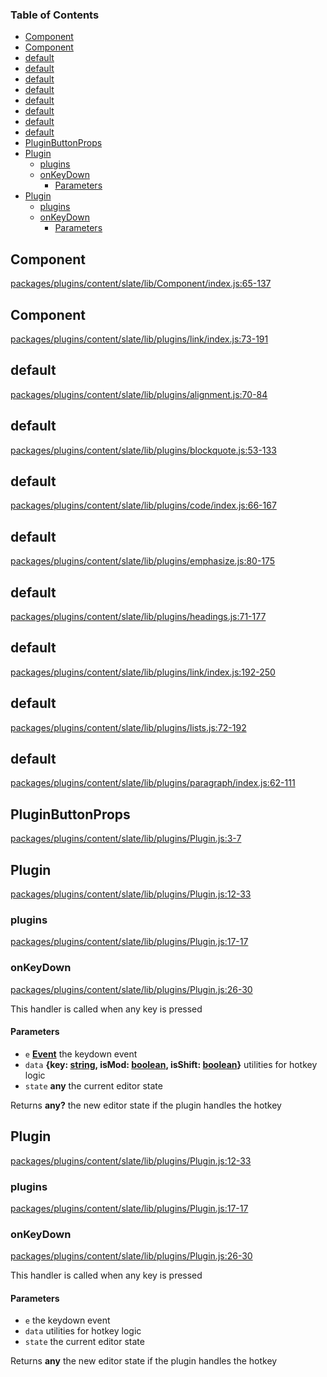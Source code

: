 <!-- Generated by documentation.js. Update this documentation by updating the source code. -->

### Table of Contents

-   [Component][1]
-   [Component][2]
-   [default][3]
-   [default][4]
-   [default][5]
-   [default][6]
-   [default][7]
-   [default][8]
-   [default][9]
-   [default][10]
-   [PluginButtonProps][11]
-   [Plugin][12]
    -   [plugins][13]
    -   [onKeyDown][14]
        -   [Parameters][15]
-   [Plugin][16]
    -   [plugins][17]
    -   [onKeyDown][18]
        -   [Parameters][19]

## Component

[packages/plugins/content/slate/lib/Component/index.js:65-137][20]

## Component

[packages/plugins/content/slate/lib/plugins/link/index.js:73-191][21]

## default

[packages/plugins/content/slate/lib/plugins/alignment.js:70-84][22]

## default

[packages/plugins/content/slate/lib/plugins/blockquote.js:53-133][23]

## default

[packages/plugins/content/slate/lib/plugins/code/index.js:66-167][24]

## default

[packages/plugins/content/slate/lib/plugins/emphasize.js:80-175][25]

## default

[packages/plugins/content/slate/lib/plugins/headings.js:71-177][26]

## default

[packages/plugins/content/slate/lib/plugins/link/index.js:192-250][27]

## default

[packages/plugins/content/slate/lib/plugins/lists.js:72-192][28]

## default

[packages/plugins/content/slate/lib/plugins/paragraph/index.js:62-111][29]

## PluginButtonProps

[packages/plugins/content/slate/lib/plugins/Plugin.js:3-7][30]

## Plugin

[packages/plugins/content/slate/lib/plugins/Plugin.js:12-33][31]

### plugins

[packages/plugins/content/slate/lib/plugins/Plugin.js:17-17][32]

### onKeyDown

[packages/plugins/content/slate/lib/plugins/Plugin.js:26-30][33]

This handler is called when any key is pressed

#### Parameters

-   `e` **[Event][24]** the keydown event
-   `data` **{key: [string][15], isMod: [boolean][25], isShift: [boolean][25]}** utilities for hotkey logic
-   `state` **any** the current editor state

Returns **any?** the new editor state if the plugin handles the hotkey

## Plugin

[packages/plugins/content/slate/lib/plugins/Plugin.js:12-33][31]

### plugins

[packages/plugins/content/slate/lib/plugins/Plugin.js:17-17][32]

### onKeyDown

[packages/plugins/content/slate/lib/plugins/Plugin.js:26-30][33]

This handler is called when any key is pressed

#### Parameters

-   `e`  the keydown event
-   `data`  utilities for hotkey logic
-   `state`  the current editor state

Returns **any** the new editor state if the plugin handles the hotkey

[1]: #component

[2]: #component-1

[3]: #default

[4]: #default-1

[5]: #default-2

[6]: #default-3

[7]: #default-4

[8]: #default-5

[9]: #default-6

[10]: #default-7

[11]: #pluginbuttonprops

[12]: #plugin

[13]: #plugins

[14]: #onkeydown

[15]: #parameters

[16]: #plugin-1

[17]: #plugins-1

[18]: #onkeydown-1

[19]: #parameters-1

[20]: https://github.com/PeterKottas/editor/blob/306e1ece52f6e4853e83bb83b6e37a9411533bdf/packages/plugins/content/slate/lib/Component/index.js#L65-L137 "Source code on GitHub"

[21]: https://github.com/PeterKottas/editor/blob/306e1ece52f6e4853e83bb83b6e37a9411533bdf/packages/plugins/content/slate/lib/plugins/link/index.js#L73-L191 "Source code on GitHub"

[22]: https://github.com/PeterKottas/editor/blob/306e1ece52f6e4853e83bb83b6e37a9411533bdf/packages/plugins/content/slate/lib/plugins/alignment.js#L70-L84 "Source code on GitHub"

[23]: https://github.com/PeterKottas/editor/blob/306e1ece52f6e4853e83bb83b6e37a9411533bdf/packages/plugins/content/slate/lib/plugins/blockquote.js#L53-L133 "Source code on GitHub"

[24]: https://github.com/PeterKottas/editor/blob/306e1ece52f6e4853e83bb83b6e37a9411533bdf/packages/plugins/content/slate/lib/plugins/code/index.js#L66-L167 "Source code on GitHub"

[25]: https://github.com/PeterKottas/editor/blob/306e1ece52f6e4853e83bb83b6e37a9411533bdf/packages/plugins/content/slate/lib/plugins/emphasize.js#L80-L175 "Source code on GitHub"

[26]: https://github.com/PeterKottas/editor/blob/306e1ece52f6e4853e83bb83b6e37a9411533bdf/packages/plugins/content/slate/lib/plugins/headings.js#L71-L177 "Source code on GitHub"

[27]: https://github.com/PeterKottas/editor/blob/306e1ece52f6e4853e83bb83b6e37a9411533bdf/packages/plugins/content/slate/lib/plugins/link/index.js#L192-L250 "Source code on GitHub"

[28]: https://github.com/PeterKottas/editor/blob/306e1ece52f6e4853e83bb83b6e37a9411533bdf/packages/plugins/content/slate/lib/plugins/lists.js#L72-L192 "Source code on GitHub"

[29]: https://github.com/PeterKottas/editor/blob/306e1ece52f6e4853e83bb83b6e37a9411533bdf/packages/plugins/content/slate/lib/plugins/paragraph/index.js#L62-L111 "Source code on GitHub"

[30]: https://github.com/PeterKottas/editor/blob/306e1ece52f6e4853e83bb83b6e37a9411533bdf/packages/plugins/content/slate/lib/plugins/Plugin.js#L3-L7 "Source code on GitHub"

[31]: https://github.com/PeterKottas/editor/blob/306e1ece52f6e4853e83bb83b6e37a9411533bdf/packages/plugins/content/slate/lib/plugins/Plugin.js#L12-L33 "Source code on GitHub"

[32]: https://github.com/PeterKottas/editor/blob/306e1ece52f6e4853e83bb83b6e37a9411533bdf/packages/plugins/content/slate/lib/plugins/Plugin.js#L17-L17 "Source code on GitHub"

[33]: https://github.com/PeterKottas/editor/blob/306e1ece52f6e4853e83bb83b6e37a9411533bdf/packages/plugins/content/slate/lib/plugins/Plugin.js#L26-L30 "Source code on GitHub"
